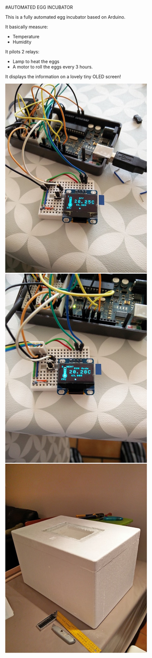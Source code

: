 #AUTOMATED EGG INCUBATOR

This is a fully automated egg incubator based on Arduino.

It basically measure:
- Temperature
- Humidity

It pilots 2 relays:
- Lamp to heat the eggs
- A motor to roll the eggs every 3 hours.

It displays the information on a lovely tiny OLED screen!

![alt tag](./Couveuse1.jpg)
![alt tag](./Couveuse2.jpg)
![alt tag](./Couveuse3.jpg)
